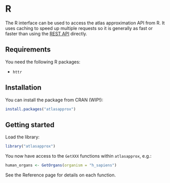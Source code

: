 # R
The R interface can be used to access the atlas approximation API from R. It uses caching to speed up multiple requests so it is generally as fast or faster than using the [REST API](../index.html) directly.

## Requirements
You need the following R packages:

  - `httr`

## Installation
You can install the package from CRAN (WIP!):
```R
install.packages("atlasapprox")
```

## Getting started
Load the library:
```R
library("atlasapprox")
```

You now have access to the `GetXXX` functions within `atlasapprox`, e.g.:
```R
human_organs <- GetOrgans(organism = "h_sapiens")
```

See the Reference page for details on each function.
